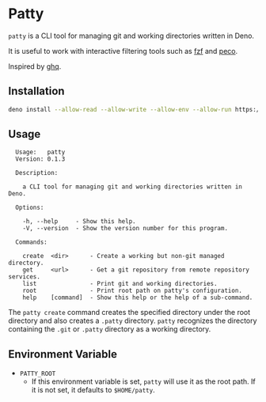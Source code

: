 # Patty

`patty` is a CLI tool for managing git and working directories written in Deno.

It is useful to work with interactive filtering tools such as [fzf](https://github.com/junegunn/fzf) and [peco](https://github.com/peco/peco).

Inspired by [ghq](https://github.com/x-motemen/ghq).

## Installation

```sh
deno install --allow-read --allow-write --allow-env --allow-run https://deno.land/x/patty@0.1.3/patty.ts
```

## Usage

```
  Usage:   patty
  Version: 0.1.3

  Description:

    a CLI tool for managing git and working directories written in Deno.

  Options:

    -h, --help     - Show this help.
    -V, --version  - Show the version number for this program.

  Commands:

    create  <dir>      - Create a working but non-git managed directory.
    get     <url>      - Get a git repository from remote repository services.
    list               - Print git and working directories.
    root               - Print root path on patty's configuration.
    help    [command]  - Show this help or the help of a sub-command.
```

The `patty create` command creates the specified directory under the root directory and also creates a `.patty` directory.
`patty` recognizes the directory containing the `.git` or `.patty` directory as a working directory.

## Environment Variable

- `PATTY_ROOT`
  - If this environment variable is set, `patty` will use it as the root path. If it is not set, it defaults to `$HOME/patty`.
